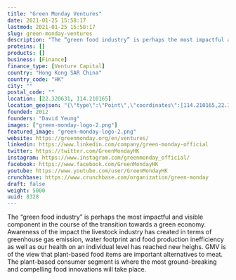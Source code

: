 ```yaml
---
title: "Green Monday Ventures"
date: 2021-01-25 15:58:17
lastmod: 2021-01-25 15:58:17
slug: green-monday-ventures
description: "The “green food industry” is perhaps the most impactful and visible component in the course of the transition towards a green economy. Awareness of the impact the livestock industry has created in terms of greenhouse gas emission, water footprint and food production inefficiency as well as our health on an individual level has reached new heighs. GMV is of the view that plant-based food items are important alternatives to meat. The plant-based consumer segment is where the most ground-breaking and compelling food innovations will take place."
proteins: []
products: []
business: [Finance]
finance_type: [Venture Capital]
country: "Hong Kong SAR China"
country_code: "HK"
city: ""
postal_code: ""
location: [22.320631, 114.210165]
location_geojson: "{\"type\":\"Point\",\"coordinates\":[114.210165,22.320631]}"
founded: 2012
founders: "David Yeung"
images: ["green-monday-logo-2.png"]
featured_image: "green-monday-logo-2.png"
website: https://greenmonday.org/en/ventures/
linkedin: https://www.linkedin.com/company/green-monday-official
twitter: https://twitter.com/GreenMondayHK
instagram: https://www.instagram.com/greenmonday_official/
facebook: https://www.facebook.com/GreenMondayHK
youtube: https://www.youtube.com/user/GreenMondayHK
crunchbase: https://www.crunchbase.com/organization/green-monday
draft: false
weight: 5000
uuid: 8328
---
```

The “green food industry” is perhaps the most impactful and visible component in the course of the transition towards a green economy. Awareness of the impact the livestock industry has created in terms of greenhouse gas emission, water footprint and food production inefficiency as well as our health on an individual level has reached new heighs. GMV is of the view that plant-based food items are important alternatives to meat. The plant-based consumer segment is where the most ground-breaking and compelling food innovations will take place.
